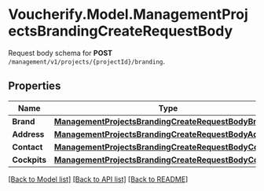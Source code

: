 # Voucherify.Model.ManagementProjectsBrandingCreateRequestBody
Request body schema for **POST** `/management/v1/projects/{projectId}/branding`.

## Properties

Name | Type | Description | Notes
------------ | ------------- | ------------- | -------------
**Brand** | [**ManagementProjectsBrandingCreateRequestBodyBrand**](ManagementProjectsBrandingCreateRequestBodyBrand.md) |  | [optional] 
**Address** | [**ManagementProjectsBrandingCreateRequestBodyAddress**](ManagementProjectsBrandingCreateRequestBodyAddress.md) |  | [optional] 
**Contact** | [**ManagementProjectsBrandingCreateRequestBodyContact**](ManagementProjectsBrandingCreateRequestBodyContact.md) |  | [optional] 
**Cockpits** | [**ManagementProjectsBrandingCreateRequestBodyCockpits**](ManagementProjectsBrandingCreateRequestBodyCockpits.md) |  | [optional] 

[[Back to Model list]](../../README.md#documentation-for-models) [[Back to API list]](../../README.md#documentation-for-api-endpoints) [[Back to README]](../../README.md)

